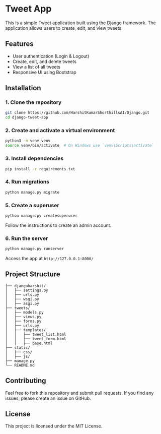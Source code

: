# Tweet App

This is a simple Tweet application built using the Django framework. The application allows users to create, edit, and view tweets.

## Features
- User authentication (Login & Logout)
- Create, edit, and delete tweets
- View a list of all tweets
- Responsive UI using Bootstrap

## Installation

### 1. Clone the repository
```sh
git clone https://github.com/HarshitKumarShorthillsAI/Django.git
cd django-tweet-app
```

### 2. Create and activate a virtual environment
```sh
python3 -m venv venv
source venv/bin/activate  # On Windows use `venv\Scripts\activate`
```

### 3. Install dependencies
```sh
pip install -r requirements.txt
```

### 4. Run migrations
```sh
python manage.py migrate
```

### 5. Create a superuser
```sh
python manage.py createsuperuser
```
Follow the instructions to create an admin account.

### 6. Run the server
```sh
python manage.py runserver
```
Access the app at `http://127.0.0.1:8000/`

## Project Structure
```
├── djangoharshit/
│   ├── settings.py
│   ├── urls.py
│   ├── wsgi.py
│   ├── asgi.py
├── tweets/
│   ├── models.py
│   ├── views.py
│   ├── forms.py
│   ├── urls.py
│   ├── templates/
│   │   ├── tweet_list.html
│   │   ├── tweet_form.html
│   │   ├── base.html
├── static/
│   ├── css/
│   ├── js/
├── manage.py
└── README.md
```

## Contributing
Feel free to fork this repository and submit pull requests. If you find any issues, please create an issue on GitHub.

## License
This project is licensed under the MIT License.
